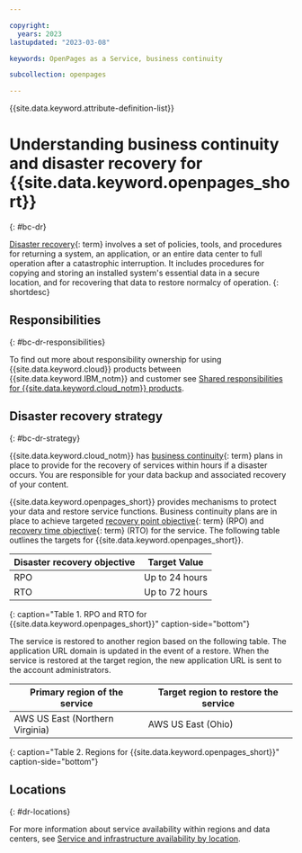 ```yaml
---

copyright:
  years: 2023
lastupdated: "2023-03-08"

keywords: OpenPages as a Service, business continuity

subcollection: openpages

---
```


{{site.data.keyword.attribute-definition-list}}

<!--Name your file `bc-dr.md` and include it in the **Reference** nav group in your `toc.yaml` file.-->

# Understanding business continuity and disaster recovery for {{site.data.keyword.openpages_short}}
{: #bc-dr}

<!-- The title of your H1 should be Understanding business continuity and disaster recover for _service-name_, where _service-name_ is the non-trademarked short version keyref. Include your service name as a search keyword at the top of your Markdown file. See the example keywords above. -->

<!-- The short description should be a single, concise paragraph that contains one or two sentences and no more than 50 words. Summarize your offering's strategy for BCDR. The following is a suggested short description._
{: shortdesc} -->

[Disaster recovery](#x2113280){: term} involves a set of policies, tools, and procedures for returning a system, an application, or an entire data center to full operation after a catastrophic interruption. It includes procedures for copying and storing an installed system's essential data in a secure location, and for recovering that data to restore normalcy of operation.
{: shortdesc}

## Responsibilities
{: #bc-dr-responsibilities}

To find out more about responsibility ownership for using {{site.data.keyword.cloud}} products between {{site.data.keyword.IBM_notm}} and customer see [Shared responsibilities for {{site.data.keyword.cloud_notm}} products](/docs/overview?topic=overview-shared-responsibilities).

## Disaster recovery strategy
{: #bc-dr-strategy}

{{site.data.keyword.cloud_notm}} has [business continuity](#x3026801){: term} plans in place to provide for the recovery of services within hours if a disaster occurs. You are responsible for your data backup and associated recovery of your content.

{{site.data.keyword.openpages_short}} provides mechanisms to protect your data and restore service functions. Business continuity plans are in place to achieve targeted [recovery point objective](#x3429911){: term} (RPO) and [recovery time objective](#x3167918){: term} (RTO) for the service. The following table outlines the targets for {{site.data.keyword.openpages_short}}.

| Disaster recovery objective | Target Value   |
|---|---|
|  RPO | Up to 24 hours  |
|  RTO | Up to 72 hours  |
{: caption="Table 1. RPO and RTO for {{site.data.keyword.openpages_short}}" caption-side="bottom"}

The service is restored to another region based on the following table. The application URL domain is updated in the event of a restore. When the service is restored at the target region, the new application URL is sent to the account administrators.

| Primary region of the service | Target region to restore the service   |
|---|---|
|  AWS US East (Northern Virginia) | AWS US East (Ohio)  |
{: caption="Table 2. Regions for {{site.data.keyword.openpages_short}}" caption-side="bottom"}

## Locations
{: #dr-locations}

For more information about service availability within regions and data centers, see [Service and infrastructure availability by location](/docs/overview?topic=overview-services_region).
